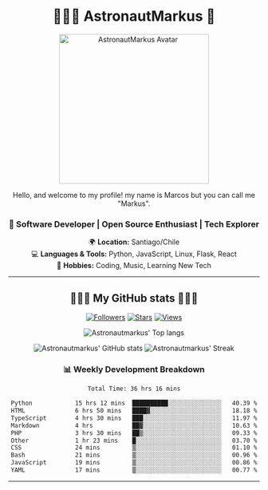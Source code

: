 <div align="center">

# 👨🏻‍🚀 AstronautMarkus 🚀

<img src="https://avatars.githubusercontent.com/u/107640696?v=4" alt="AstronautMarkus Avatar" width="300">

Hello, and welcome to my profile! my name is Marcos but you can call me "Markus".

### 🚀 Software Developer | Open Source Enthusiast | Tech Explorer

🌍 **Location:** Santiago/Chile  
💻 **Languages & Tools:** Python, JavaScript, Linux, Flask, React  
🌟 **Hobbies:** Coding, Music, Learning New Tech  

---
## 🌟🌟🌟 My GitHub stats 🌟🌟🌟



[![Followers](https://img.shields.io/github/followers/AstronautMarkus?label=Followers&style=for-the-badge&color=red)](https://github.com/AstronautMarkus?tab=followers)
[![Stars](https://img.shields.io/github/stars/AstronautMarkus?label=Stars&style=for-the-badge&color=green)](https://github.com/AstronautMarkus?tab=repositories)
[![Views](http://estruyf-github.azurewebsites.net/api/VisitorHit?user=astronautmarkus&countColorcountColor&countColor=lightblue)](https://github.com/AstronautMarkus?tab=repositories)



![Astronautmarkus' Top langs](https://github-readme-stats.vercel.app/api/top-langs/?username=astronautmarkus&hide_progress=false)

![Astronautmarkus' GitHub stats](https://github-readme-stats.vercel.app/api?username=astronautmarkus&show_icons=true)
![Astronautmarkus' Streak](https://github-readme-streak-stats.herokuapp.com/?user=astronautmarkus&theme=default&hide_border=true)


### 📊 Weekly Development Breakdown
<!--START_SECTION:waka-->

```txt
Total Time: 36 hrs 16 mins

Python            15 hrs 12 mins  ██████████░░░░░░░░░░░░░░░   40.39 %
HTML              6 hrs 50 mins   ████▓░░░░░░░░░░░░░░░░░░░░   18.18 %
TypeScript        4 hrs 30 mins   ███░░░░░░░░░░░░░░░░░░░░░░   11.97 %
Markdown          4 hrs           ██▓░░░░░░░░░░░░░░░░░░░░░░   10.63 %
PHP               3 hrs 30 mins   ██▒░░░░░░░░░░░░░░░░░░░░░░   09.33 %
Other             1 hr 23 mins    █░░░░░░░░░░░░░░░░░░░░░░░░   03.70 %
CSS               24 mins         ▒░░░░░░░░░░░░░░░░░░░░░░░░   01.10 %
Bash              21 mins         ▒░░░░░░░░░░░░░░░░░░░░░░░░   00.96 %
JavaScript        19 mins         ▒░░░░░░░░░░░░░░░░░░░░░░░░   00.86 %
YAML              17 mins         ▒░░░░░░░░░░░░░░░░░░░░░░░░   00.77 %
```

<!--END_SECTION:waka-->


---

</div>
